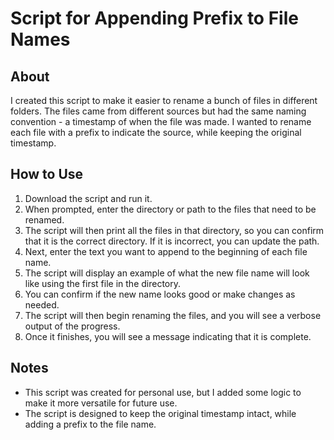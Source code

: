 # Script for Appending Prefix to File Names

## About

I created this script to make it easier to rename a bunch of files in different folders. The files came from different sources but had the same naming convention - a timestamp of when the file was made. I wanted to rename each file with a prefix to indicate the source, while keeping the original timestamp.

## How to Use

1. Download the script and run it.
2. When prompted, enter the directory or path to the files that need to be renamed.
3. The script will then print all the files in that directory, so you can confirm that it is the correct directory. If it is incorrect, you can update the path.
4. Next, enter the text you want to append to the beginning of each file name.
5. The script will display an example of what the new file name will look like using the first file in the directory.
6. You can confirm if the new name looks good or make changes as needed.
7. The script will then begin renaming the files, and you will see a verbose output of the progress.
8. Once it finishes, you will see a message indicating that it is complete.

## Notes

- This script was created for personal use, but I added some logic to make it more versatile for future use.
- The script is designed to keep the original timestamp intact, while adding a prefix to the file name.
